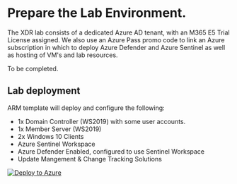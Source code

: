 # Prepare the Lab Environment.

The XDR lab consists of a dedicated Azure AD tenant, with an M365 E5 Trial License assigned.  We also use an Azure Pass promo code to link an Azure subscription in which to deploy Azure Defender and Azure Sentinel as well as hosting of VM's and lab resources.

To be completed.


## Lab deployment

ARM template will deploy and configure the following:

* 1x Domain Controller (WS2019) with some user accounts.
* 1x Member Server (WS2019)
* 2x Windows 10 Clients
* Azure Sentinel Workspace
* Azure Defender Enabled, configured to use Sentinel Workspace
* Update Mangement & Change Tracking Solutions

[![Deploy to Azure](https://aka.ms/deploytoazurebutton)](https://portal.azure.com/#create/Microsoft.Template/uri/https%3A%2F%2Fraw.githubusercontent.com%2Fkingwil%2Fxdrlab%2Fmain%2FSources%2Fxdr-subscription.json)
